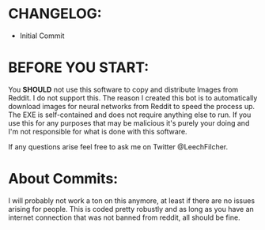 CHANGELOG:
==================================================
- Initial Commit


BEFORE YOU START:
==================================================
You **SHOULD** not use this software to copy and distribute Images from Reddit. I do not support this. The reason I created this bot is to automatically download images for neural networks from Reddit to speed the process up. The EXE is self-contained and does not require anything else to run. If you use this for any purposes that may be malicious it's purely your doing and I'm not responsible for what is done with this software.

If any questions arise feel free to ask me on Twitter @LeechFilcher.

About Commits:
==================================================
I will probably not work a ton on this anymore, at least if there are no issues arising for people. This is coded pretty robustly and as long as you have an internet connection that was not banned from reddit, all should be fine.
